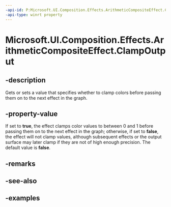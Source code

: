```yaml
---
-api-id: P:Microsoft.UI.Composition.Effects.ArithmeticCompositeEffect.ClampOutput
-api-type: winrt property
---
```


<!-- Property syntax.
public bool ClampOutput { get;  set; }
-->

# Microsoft.UI.Composition.Effects.ArithmeticCompositeEffect.ClampOutput

## -description
Gets or sets a value that specifies whether to clamp colors before passing them on to the next effect in the graph. 


## -property-value 
If set to **true**, the effect clamps color values to between 0 and 1 before passing them on to the next effect in the graph; otherwise, if set to **false**, the effect will not clamp values, although subsequent effects or the output surface may later clamp if they are not of high enough precision. The default value is **false**.

## -remarks

## -see-also

## -examples

